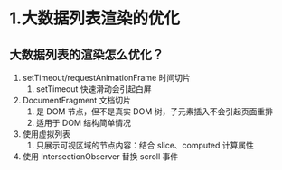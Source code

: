 # 1.大数据列表渲染的优化

## 大数据列表的渲染怎么优化？

1. setTimeout/requestAnimationFrame 时间切片
   1. setTimeout 快速滑动会引起白屏
2. DocumentFragment 文档切片
   1. 是 DOM 节点，但不是真实 DOM 树，子元素插入不会引起页面重排
   2. 适用于 DOM 结构简单情况
3. 使用虚拟列表
   1. 只展示可视区域的节点内容：结合 slice、computed 计算属性
4. 使用 IntersectionObserver 替换 scroll 事件
